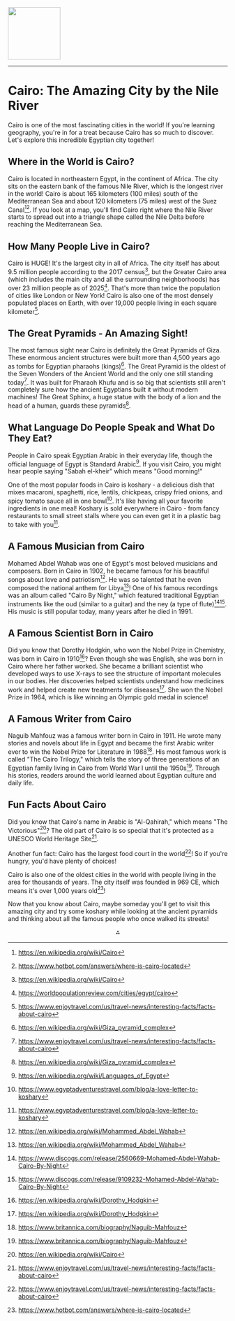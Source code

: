 <img src="https://r2cdn.perplexity.ai/pplx-full-logo-primary-dark%402x.png" class="logo" width="120"/>

---

# Cairo: The Amazing City by the Nile River

Cairo is one of the most fascinating cities in the world! If you're learning geography, you're in for a treat because Cairo has so much to discover. Let's explore this incredible Egyptian city together!

## Where in the World is Cairo?

Cairo is located in northeastern Egypt, in the continent of Africa. The city sits on the eastern bank of the famous Nile River, which is the longest river in the world! Cairo is about 165 kilometers (100 miles) south of the Mediterranean Sea and about 120 kilometers (75 miles) west of the Suez Canal[^1][^17]. If you look at a map, you'll find Cairo right where the Nile River starts to spread out into a triangle shape called the Nile Delta before reaching the Mediterranean Sea.

## How Many People Live in Cairo?

Cairo is HUGE! It's the largest city in all of Africa. The city itself has about 9.5 million people according to the 2017 census[^1], but the Greater Cairo area (which includes the main city and all the surrounding neighborhoods) has over 23 million people as of 2025[^2]. That's more than twice the population of cities like London or New York! Cairo is also one of the most densely populated places on Earth, with over 19,000 people living in each square kilometer[^10].

## The Great Pyramids - An Amazing Sight!

The most famous sight near Cairo is definitely the Great Pyramids of Giza. These enormous ancient structures were built more than 4,500 years ago as tombs for Egyptian pharaohs (kings)[^7]. The Great Pyramid is the oldest of the Seven Wonders of the Ancient World and the only one still standing today[^10]. It was built for Pharaoh Khufu and is so big that scientists still aren't completely sure how the ancient Egyptians built it without modern machines! The Great Sphinx, a huge statue with the body of a lion and the head of a human, guards these pyramids[^7].

## What Language Do People Speak and What Do They Eat?

People in Cairo speak Egyptian Arabic in their everyday life, though the official language of Egypt is Standard Arabic[^3]. If you visit Cairo, you might hear people saying "Sabah el-kheir" which means "Good morning!"

One of the most popular foods in Cairo is koshary - a delicious dish that mixes macaroni, spaghetti, rice, lentils, chickpeas, crispy fried onions, and spicy tomato sauce all in one bowl[^8]. It's like having all your favorite ingredients in one meal! Koshary is sold everywhere in Cairo - from fancy restaurants to small street stalls where you can even get it in a plastic bag to take with you[^8].

## A Famous Musician from Cairo

Mohamed Abdel Wahab was one of Egypt's most beloved musicians and composers. Born in Cairo in 1902, he became famous for his beautiful songs about love and patriotism[^4]. He was so talented that he even composed the national anthem for Libya[^4]! One of his famous recordings was an album called "Cairo By Night," which featured traditional Egyptian instruments like the oud (similar to a guitar) and the ney (a type of flute)[^14][^20]. His music is still popular today, many years after he died in 1991.

## A Famous Scientist Born in Cairo

Did you know that Dorothy Hodgkin, who won the Nobel Prize in Chemistry, was born in Cairo in 1910[^6]? Even though she was English, she was born in Cairo where her father worked. She became a brilliant scientist who developed ways to use X-rays to see the structure of important molecules in our bodies. Her discoveries helped scientists understand how medicines work and helped create new treatments for diseases[^6]. She won the Nobel Prize in 1964, which is like winning an Olympic gold medal in science!

## A Famous Writer from Cairo

Naguib Mahfouz was a famous writer born in Cairo in 1911. He wrote many stories and novels about life in Egypt and became the first Arabic writer ever to win the Nobel Prize for Literature in 1988[^9]. His most famous work is called "The Cairo Trilogy," which tells the story of three generations of an Egyptian family living in Cairo from World War I until the 1950s[^9]. Through his stories, readers around the world learned about Egyptian culture and daily life.

## Fun Facts About Cairo

Did you know that Cairo's name in Arabic is "Al-Qahirah," which means "The Victorious"[^1]? The old part of Cairo is so special that it's protected as a UNESCO World Heritage Site[^10].

Another fun fact: Cairo has the largest food court in the world[^10]! So if you're hungry, you'd have plenty of choices!

Cairo is also one of the oldest cities in the world with people living in the area for thousands of years. The city itself was founded in 969 CE, which means it's over 1,000 years old[^17]!

Now that you know about Cairo, maybe someday you'll get to visit this amazing city and try some koshary while looking at the ancient pyramids and thinking about all the famous people who once walked its streets!

<div style="text-align: center">⁂</div>

[^1]: https://en.wikipedia.org/wiki/Cairo

[^2]: https://worldpopulationreview.com/cities/egypt/cairo

[^3]: https://en.wikipedia.org/wiki/Languages_of_Egypt

[^4]: https://en.wikipedia.org/wiki/Mohammed_Abdel_Wahab

[^5]: https://www.egyptindependent.com/renowned-musician-omar-khairat-to-perform-two-concerts-at-cairo-opera-house-in-december/

[^6]: https://en.wikipedia.org/wiki/Dorothy_Hodgkin

[^7]: https://en.wikipedia.org/wiki/Giza_pyramid_complex

[^8]: https://www.egyptadventurestravel.com/blog/a-love-letter-to-koshary

[^9]: https://www.britannica.com/biography/Naguib-Mahfouz

[^10]: https://www.enjoytravel.com/us/travel-news/interesting-facts/facts-about-cairo

[^11]: https://www.britannica.com/place/Cairo

[^12]: https://www.youtube.com/playlist?list=PLxnhEmVVt0ItDVRJgJdpFzRMor6tSKiNG

[^13]: https://www.worldatlas.com/cities/cairo-egypt.html

[^14]: https://www.discogs.com/release/2560669-Mohamed-Abdel-Wahab-Cairo-By-Night

[^15]: https://en.wikipedia.org/wiki/Geography_of_Egypt

[^16]: https://manassa.news/en/stories/23852

[^17]: https://www.hotbot.com/answers/where-is-cairo-located

[^18]: https://africaconstructionlaw.org/prof-dr-mohamed-abdel-wahab/

[^19]: https://www.latlong.net/place/cairo-egypt-27576.html

[^20]: https://www.discogs.com/release/9109232-Mohamed-Abdel-Wahab-Cairo-By-Night

[^21]: https://www.macrotrends.net/global-metrics/cities/22812/cairo/population

[^22]: https://visitegypt.com/what-is-the-official-language-spoken-in-egypt/

[^23]: https://zulficarpartners.com/profiles/prof-dr-mohamed-abdel-wahab-c-arb-fciarb/

[^24]: https://platinumlist.net/artist/29/omar-khairat

[^25]: https://www.sis.gov.eg/Story/98554/Samira-Moussa--(March-3,-1917---August-5,-1952)?lang=en-us

[^26]: https://www.experienceegypt.eg/en/event/36/omar-khairat-concert

[^27]: https://en.wikipedia.org/wiki/Sameera_Moussa

[^28]: https://www.arabamerica.com/20-egyptian-scientists-you-should-know-about-episode-1-of-2/

[^29]: https://www.emerald.com/insight/content/doi/10.1108/jhass-06-2023-0064/full/html

[^30]: https://enterprise.press/stories/2020/10/27/einsteins-of-egypt-23952/

[^31]: https://www.britannica.com/biography/Ibn-al-Haytham

[^32]: https://www.britannica.com/biography/Dorothy-Hodgkin

[^33]: https://www.nobelprize.org/prizes/chemistry/1964/hodgkin/biographical/

[^34]: https://en.wikipedia.org/wiki/Great_Pyramid_of_Giza

[^35]: https://www.nationalgeographic.com/history/article/giza-pyramids

[^36]: https://www.britannica.com/topic/Pyramids-of-Giza

[^37]: https://egymonuments.gov.eg/archaeological-sites/giza-plateau/

[^38]: https://www.tripadvisor.ie/Attraction_Review-g294202-d317746-Reviews-Pyramids_of_Giza-Giza_Giza_Governorate.html

[^39]: https://www.bostonglobe.com/2023/10/10/lifestyle/streets-cairo-i-fed-my-love-koshari/

